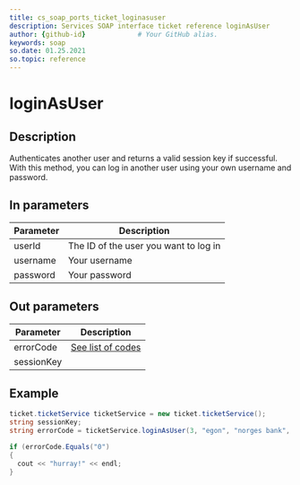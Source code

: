 ```yaml
---
title: cs_soap_ports_ticket_loginasuser
description: Services SOAP interface ticket reference loginAsUser
author: {github-id}             # Your GitHub alias.
keywords: soap
so.date: 01.25.2021
so.topic: reference
---
```


# loginAsUser

## Description

Authenticates another user and returns a valid session key if successful. With this method, you can log in another user using your own username and password.

## In parameters

| Parameter | Description |
|---|---|
| userId | The ID of the user you want to log in |
| username | Your username |
| password | Your password |

## Out parameters

| Parameter | Description |
|---|---|
| errorCode | [See list of codes][1] |
| sessionKey | |

## Example

```csharp
ticket.ticketService ticketService = new ticket.ticketService();
string sessionKey;
string errorCode = ticketService.loginAsUser(3, "egon", "norges bank", out sessionKey);

if (errorCode.Equals("0")
{
  cout << "hurray!" << endl;
}
```

<!-- Referenced links -->
[1]: ../../error-codes.md

